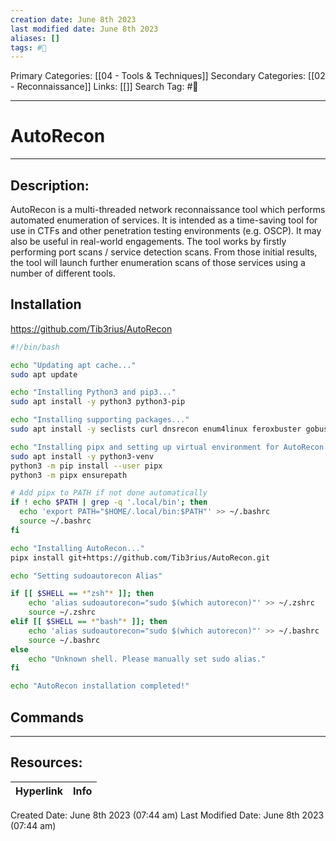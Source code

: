 ```yaml
---
creation date: June 8th 2023
last modified date: June 8th 2023
aliases: []
tags: #🧰
---
```


Primary Categories: [[04 - Tools & Techniques]] 
Secondary Categories: [[02 - Reconnaissance]] 
Links: [[]] 
Search Tag: #🧰  

---
# AutoRecon  
___

## Description:

AutoRecon is a multi-threaded network reconnaissance tool which performs automated enumeration of services. It is intended as a time-saving tool for use in CTFs and other penetration testing environments (e.g. OSCP). It may also be useful in real-world engagements. The tool works by firstly performing port scans / service detection scans. From those initial results, the tool will launch further enumeration scans of those services using a number of different tools.

## Installation

https://github.com/Tib3rius/AutoRecon
```bash
#!/bin/bash

echo "Updating apt cache..."
sudo apt update

echo "Installing Python3 and pip3..."
sudo apt install -y python3 python3-pip

echo "Installing supporting packages..."
sudo apt install -y seclists curl dnsrecon enum4linux feroxbuster gobuster impacket-scripts nbtscan nikto nmap onesixtyone oscanner redis-tools smbclient smbmap snmp sslscan sipvicious tnscmd10g whatweb wkhtmltopdf

echo "Installing pipx and setting up virtual environment for AutoRecon..."
sudo apt install -y python3-venv
python3 -m pip install --user pipx
python3 -m pipx ensurepath

# Add pipx to PATH if not done automatically
if ! echo $PATH | grep -q '.local/bin'; then
  echo 'export PATH="$HOME/.local/bin:$PATH"' >> ~/.bashrc
  source ~/.bashrc
fi

echo "Installing AutoRecon..."
pipx install git+https://github.com/Tib3rius/AutoRecon.git

echo "Setting sudoautorecon Alias"

if [[ $SHELL == *"zsh"* ]]; then
    echo 'alias sudoautorecon="sudo $(which autorecon)"' >> ~/.zshrc
    source ~/.zshrc
elif [[ $SHELL == *"bash"* ]]; then
    echo 'alias sudoautorecon="sudo $(which autorecon)"' >> ~/.bashrc
    source ~/.bashrc
else
    echo "Unknown shell. Please manually set sudo alias."
fi

echo "AutoRecon installation completed!"
```

## Commands



___

## Resources:

| Hyperlink | Info |
| --------- | ---- |


Created Date: June 8th 2023 (07:44 am) 
Last Modified Date: June 8th 2023 (07:44 am)
